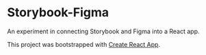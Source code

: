 # Storybook-Figma

An experiment in connecting Storybook and Figma into a React app.

This project was bootstrapped with [Create React App](https://github.com/facebook/create-react-app).
